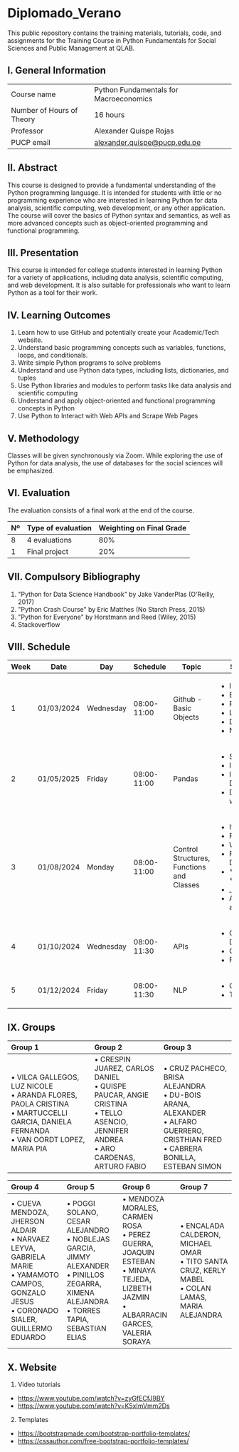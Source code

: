 # Diplomado_Verano

This public repository contains the training materials, tutorials, code, and assignments for the Training Course in Python Fundamentals for Social Sciences and Public Management at QLAB.

## I. General Information

|  | | 
|:-------------------|---|
| Course name | Python Fundamentals for Macroeconomics | 
| Number of Hours of Theory | 16 hours |
| Professor | Alexander Quispe Rojas |
| PUCP email | alexander.quispe@pucp.edu.pe |


## II. Abstract

This course is designed to provide a fundamental understanding of the Python programming language. It is intended for students with little or no programming experience who are interested in learning Python for data analysis, scientific computing, web development, or any other application. The course will cover the basics of Python syntax and semantics, as well as more advanced concepts such as object-oriented programming and functional programming.

## III. Presentation

This course is intended for college students interested in learning Python for a variety of applications, including data analysis, scientific computing, and web development. It is also suitable for professionals who want to learn Python as a tool for their work.

## IV. Learning Outcomes

1.	Learn how to use GitHub and potentially create your Academic/Tech website.
2.	Understand basic programming concepts such as variables, functions, loops, and conditionals.
3.	Write simple Python programs to solve problems
4.	Understand and use Python data types, including lists, dictionaries, and tuples
5.	Use Python libraries and modules to perform tasks like data analysis and scientific computing
6.	Understand and apply object-oriented and functional programming concepts in Python
7.	Use Python to Interact with Web APIs and Scrape Web Pages

## V. Methodology

Classes will be given synchronously via Zoom. While exploring the use of Python for data analysis, the use of databases for the social sciences will be emphasized.

## VI. Evaluation

The evaluation consists of a final work at the end of the course.

| Nº | Type of evaluation | Weighting on Final Grade |
|:-------------------|---| ---|
| 8 | 4 evaluations | 80% |
| 1 | Final project | 20%|

## VII. Compulsory Bibliography

1.	"Python for Data Science Handbook" by Jake VanderPlas (O'Reilly, 2017) 
2.	"Python Crash Course" by Eric Matthes (No Starch Press, 2015) 
3.	"Python for Everyone" by Horstmann and Reed (Wiley, 2015)
4.	Stackoverflow

## VIII. Schedule

|Week|Date|Day|Schedule|Topic|Subtopic
|---|---|---|---|---|---
|1|01/03/2024|Wednesday|08:00-11:00| Github - Basic Objects| <ul>  <li>Installation</li>   <li>Branches</li>   <li>Repository </li> <li>Lists</li>   <li>Dictionaries</li>   <li>NumPy </li> </ul>   
|2|01/05/2025|Friday|08:00-11:00| Pandas | <ul>  <li> Series </li>   <li>Indexing</li>   <li>Importing Data </li> <li> Data wrangling </li> </ul>      
|3|01/08/2024|Monday|08:00-11:00 | Control Structures, Functions and Classes| <ul>  <li> If condition </li>   <li> For loop</li>   <li> While Loop</li> <li> Function Definitions </li>   <li> *args and **kwwargs </li>   <li> \_init_</li> <li> Attributes and Methods</li> </ul>    
|4|01/10/2024|Wednesday|08:00-11:30| APIs| <ul>  <li>Google Directions</li>   <li>Geolocation</li> <li>Finance APIs</li> </ul>   
|5|01/12/2024|Friday|08:00-11:30| NLP| <ul>  <li> GPT-4 </li>   <li> Transformers </li>   </ul> 

## IX. Groups

| Group 1 | Group 2 | Group 3 |
|:---|:---|:---|
| • VILCA GALLEGOS, LUZ NICOLE <br> • ARANDA FLORES, PAOLA CRISTINA <br> • MARTUCCELLI GARCIA, DANIELA FERNANDA <br> • VAN OORDT LOPEZ, MARIA PIA | • CRESPIN JUAREZ, CARLOS DANIEL <br> • QUISPE PAUCAR, ANGIE CRISTINA <br> • TELLO ASENCIO, JENNIFER ANDREA <br> • ARO CARDENAS, ARTURO FABIO | <br> • CRUZ PACHECO, BRISA ALEJANDRA <br> • DU-BOIS ARANA, ALEXANDER <br> • ALFARO GUERRERO, CRISTHIAN FRED <br> • CABRERA BONILLA, ESTEBAN SIMON |



| Group 4 | Group 5 | Group 6 | Group 7 |
|:---|:---|:---|:---|
| • CUEVA MENDOZA, JHERSON ALDAIR <br> • NARVAEZ LEYVA, GABRIELA MARIE <br> • YAMAMOTO CAMPOS, GONZALO JESUS <br> • CORONADO SIALER, GUILLERMO EDUARDO | • POGGI SOLANO, CESAR ALEJANDRO <br> • NOBLEJAS GARCIA, JIMMY ALEXANDER <br> • PINILLOS ZEGARRA, XIMENA ALEJANDRA <br> • TORRES TAPIA, SEBASTIAN ELIAS | • MENDOZA MORALES, CARMEN ROSA <br> • PEREZ GUERRA, JOAQUIN ESTEBAN <br> • MINAYA TEJEDA, LIZBETH JAZMIN <br> • ALBARRACIN GARCES, VALERIA SORAYA |• ENCALADA CALDERON, MICHAEL OMAR <br> • TITO SANTA CRUZ, KERLY MABEL <br> • COLAN LAMAS, MARIA ALEJANDRA |

## X. Website

1. Video tutorials
- https://www.youtube.com/watch?v=zyGfECfJ9BY
- https://www.youtube.com/watch?v=K5xImVmm2Ds


2. Templates
- https://bootstrapmade.com/bootstrap-portfolio-templates/
- https://cssauthor.com/free-bootstrap-portfolio-templates/





